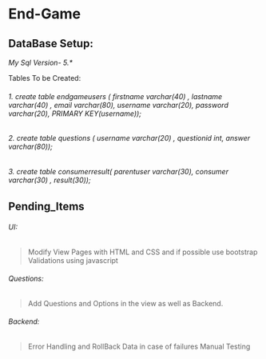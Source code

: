 # End-Game

## DataBase Setup: 
_My Sql Version- 5.*_

Tables To be Created:

###### 1. create table endgameusers ( firstname varchar(40) , lastname varchar(40) , email varchar(80), username varchar(20), password varchar(20),   PRIMARY KEY(username));
###### 2. create table questions ( username varchar(20) , questionid int, answer varchar(80));
###### 3. create table consumerresult( parentuser varchar(30), consumer varchar(30) , result(30));

## Pending_Items 
###### UI:
> Modify View Pages with HTML and CSS and if possible use bootstrap
> Validations using javascript
###### Questions:
> Add Questions and Options in the view as well as Backend.
###### Backend:
> Error Handling and RollBack Data in case of failures
> Manual Testing 
